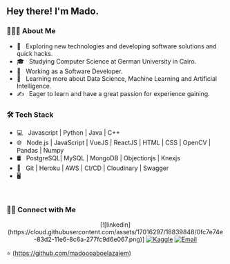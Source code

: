 <h2> Hey there! I'm Mado.</h2>

<h3> 👨🏻‍💻 About Me </h3>

- 🤔 &nbsp; Exploring new technologies and developing software solutions and quick hacks.
- 🎓 &nbsp; Studying Computer Science at German University in Cairo.
- 💼 &nbsp; Working as a Software Developer.
- 🌱 &nbsp; Learning more about Data Science, Machine Learning and Artificial Intelligence.
- ✍️ &nbsp; Eager to learn and have a great passion for experience gaining.

<h3>🛠 Tech Stack</h3>

- 💻 &nbsp; Javascript | Python | Java | C++ 
- 🌐 &nbsp; Node.js | JavaScript | VueJS | ReactJS | HTML | CSS | OpenCV | Pandas | Numpy 
- 🛢 &nbsp; PostgreSQL| MySQL | MongoDB | Objectionjs | Knexjs
- 🔧 &nbsp; Git | Heroku | AWS | CI/CD | Cloudinary | Swagger
- 🖥 &nbsp;  

<br/>


<h3> 🤝🏻 Connect with Me </h3>

<p align="center">
<a href="https://www.linkedin.com/in/madoooaboelazaiem/"></a> [![linkedin](https://cloud.githubusercontent.com/assets/17016297/18839848/0fc7e74e-83d2-11e6-8c6a-277fc9d6e067.png)]
<a href="https://kaggle.com/madoooaboelazaiem/"><img alt="Kaggle" ></a>
<a href="mailto:madooo1998@hotmail.com"><img alt="Email" ></a>
</p>

⭐️ (https://github.com/madoooaboelazaiem)
